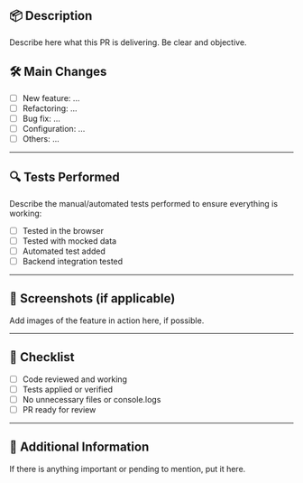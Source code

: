 ## 📦 Description

Describe here what this PR is delivering. Be clear and objective.

## 🛠 Main Changes

- [ ] New feature: ...
- [ ] Refactoring: ...
- [ ] Bug fix: ...
- [ ] Configuration: ...
- [ ] Others: ...

---

## 🔍 Tests Performed

Describe the manual/automated tests performed to ensure everything is working:

- [ ] Tested in the browser
- [ ] Tested with mocked data
- [ ] Automated test added
- [ ] Backend integration tested

---

## 📸 Screenshots (if applicable)

Add images of the feature in action here, if possible.

---

## 🚀 Checklist

- [ ] Code reviewed and working
- [ ] Tests applied or verified
- [ ] No unnecessary files or console.logs
- [ ] PR ready for review

---

## 📝 Additional Information

If there is anything important or pending to mention, put it here.
